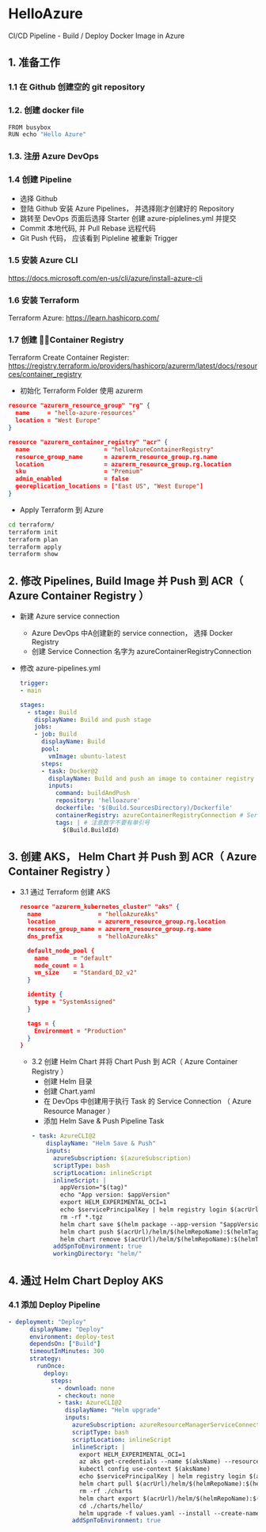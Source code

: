# HelloAzure
CI/CD Pipeline - Build / Deploy Docker Image in Azure

## 1. 准备工作
### 1.1 在 Github 创建空的 git repository 

### 1.2. 创建 docker file
``` bash
FROM busybox
RUN echo "Hello Azure" 
```

### 1.3. 注册 Azure DevOps
### 1.4 创建 Pipeline 
- 选择 Github
- 登陆 Github 安装 Azure Pipelines， 并选择刚才创建好的 Repository
- 跳转至 DevOps 页面后选择 Starter 创建 azure-piplelines.yml 并提交
- Commit 本地代码, 并 Pull Rebase 远程代码
- Git Push 代码， 应该看到 Pipleline 被重新 Trigger


### 1.5 安装 Azure CLI
https://docs.microsoft.com/en-us/cli/azure/install-azure-cli

### 1.6 安装 Terraform
Terraform Azure: https://learn.hashicorp.com/

### 1.7 创建 Container Registry
Terraform Create Container Register: https://registry.terraform.io/providers/hashicorp/azurerm/latest/docs/resources/container_registry

- 初始化 Terraform Folder 使用 azurerm 
```json
resource "azurerm_resource_group" "rg" {
  name     = "hello-azure-resources"
  location = "West Europe"
}

resource "azurerm_container_registry" "acr" {
  name                     = "helloAzureContainerRegistry"
  resource_group_name      = azurerm_resource_group.rg.name
  location                 = azurerm_resource_group.rg.location
  sku                      = "Premium"
  admin_enabled            = false
  georeplication_locations = ["East US", "West Europe"]
}
```

- Apply Terraform 到 Azure
``` bash
cd terraform/ 
terraform init
terraform plan
terraform apply
terraform show
``` 

## 2. 修改 Pipelines, Build Image 并 Push 到 ACR（ Azure Container Registry ）

- 新建 Azure service connection
  - Azure DevOps 中A创建新的 service connection， 选择 Docker Registry
  - 创建 Service Connection 名字为 azureContainerRegistryConnection
- 修改 azure-pipelines.yml

  ```yaml
  trigger:
  - main

  stages:
    - stage: Build
      displayName: Build and push stage
      jobs:
      - job: Build
        displayName: Build
        pool:
          vmImage: ubuntu-latest
        steps:
        - task: Docker@2
          displayName: Build and push an image to container registry
          inputs:
            command: buildAndPush
            repository: 'helloazure'
            dockerfile: '$(Build.SourcesDirectory)/Dockerfile'
            containerRegistry: azureContainerRegistryConnection # Service connection name
            tags: | # 注意数字不要有单引号
              $(Build.BuildId) 
  ```
## 3. 创建 AKS， Helm Chart 并 Push 到 ACR（ Azure Container Registry ）
- 3.1 通过 Terraform 创建 AKS
  ```json
  resource "azurerm_kubernetes_cluster" "aks" {
    name                = "helloAzureAks"
    location            = azurerm_resource_group.rg.location
    resource_group_name = azurerm_resource_group.rg.name
    dns_prefix          = "helloAzureAks"

    default_node_pool {
      name       = "default"
      node_count = 1
      vm_size    = "Standard_D2_v2"
    }

    identity {
      type = "SystemAssigned"
    }

    tags = {
      Environment = "Production"
    }
  }
  ```

  - 3.2 创建 Helm Chart 并将 Chart Push 到 ACR（ Azure Container Registry ）
    -  创建 Helm 目录
    -  创建 Chart.yaml
    -  在 DevOps 中创建用于执行 Task 的 Service Connection （ Azure Resource Manager ）
    -  添加 Helm Save & Push Pipeline Task
    ```yaml
    - task: AzureCLI@2
        displayName: "Helm Save & Push"
        inputs:
          azureSubscription: $(azureSubscription)
          scriptType: bash
          scriptLocation: inlineScript
          inlineScript: |
            appVersion="$(tag)"
            echo "App version: $appVersion"
            export HELM_EXPERIMENTAL_OCI=1
            echo $servicePrincipalKey | helm registry login $(acrUrl) --username $servicePrincipalId --password-stdin
            rm -rf *.tgz
            helm chart save $(helm package --app-version "$appVersion" --version $(helmTag) . | grep -o '/.*.tgz') $(acrUrl)/helm/$(helmRepoName)
            helm chart push $(acrUrl)/helm/$(helmRepoName):$(helmTag)
            helm chart remove $(acrUrl)/helm/$(helmRepoName):$(helmTag)
          addSpnToEnvironment: true
          workingDirectory: "helm/"
    ```

## 4. 通过 Helm Chart Deploy AKS 
### 4.1 添加 Deploy Pipeline
```yaml
- deployment: "Deploy"
      displayName: "Deploy"
      environment: deploy-test
      dependsOn: ["Build"]
      timeoutInMinutes: 300
      strategy:
        runOnce:
          deploy:
            steps:
              - download: none
              - checkout: none
              - task: AzureCLI@2
                displayName: "Helm upgrade"
                inputs:
                  azureSubscription: azureResourceManagerServiceConnection # Service connection name
                  scriptType: bash
                  scriptLocation: inlineScript
                  inlineScript: |
                    export HELM_EXPERIMENTAL_OCI=1
                    az aks get-credentials --name $(aksName) --resource-group $(aksResourceGroup)
                    kubectl config use-context $(aksName)
                    echo $servicePrincipalKey | helm registry login $(acrUrl) --username $servicePrincipalId --password-stdin
                    helm chart pull $(acrUrl)/helm/$(helmRepoName):$(helmTag)
                    rm -rf ./charts
                    helm chart export $(acrUrl)/helm/$(helmRepoName):$(helmTag) --destination ./charts
                    cd ./charts/hello/
                    helm upgrade -f values.yaml --install --create-namespace --wait $(helmRepoName) .
                  addSpnToEnvironment: true
```